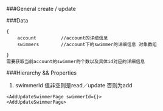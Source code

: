 ###General
create / update

###Data
```
{
	account     	//account的详细信息
	swimmers     	//account下的swimmer的详细信息 对象数组
	
}
需要获取当前account的swimmer的个数以及具体id对应的详细信息

```

###Hierarchy && Properties

1. swimmerId 值非空则是read／update 否则为add

 ```
 <AddUpdateSwimmerPage swimmerId={}>
 <AddUpdateSwimmerPage>
 
 ```
 
 



